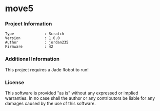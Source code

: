 move5
================



### Project Information
```
Type              : Scratch
Version           : 1.0.0
Author            : jordan235
Firmware          : 42
```

### Additional Information
This project requires a Jade Robot to run!

### License
This software is provided "as is" without any expressed or implied warranties.  In no case shall the author or any contributors be liable for any damages caused by the use of this software.

